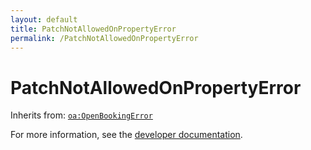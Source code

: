 ```yaml
---
layout: default
title: PatchNotAllowedOnPropertyError
permalink: /PatchNotAllowedOnPropertyError
---
```


# PatchNotAllowedOnPropertyError


Inherits from: [`oa:OpenBookingError`](https://openactive.io/OpenBookingError)

For more information, see the [developer documentation](https://developer.openactive.io/data-model/types/).